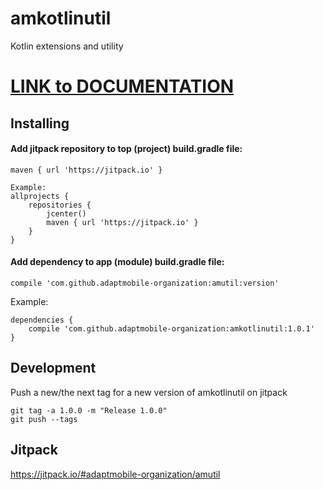 # amkotlinutil
Kotlin extensions and utility

# [LINK to DOCUMENTATION](https://amkotlinutil-docs.firebaseapp.com/)

## Installing

#### Add jitpack repository to top (project) build.gradle file:

    maven { url 'https://jitpack.io' }

    Example:
    allprojects {
        repositories {
            jcenter()
            maven { url 'https://jitpack.io' }
        }
    }

#### Add dependency to app (module) build.gradle file:

    compile 'com.github.adaptmobile-organization:amutil:version'

  Example:
    
    dependencies {
        compile 'com.github.adaptmobile-organization:amkotlinutil:1.0.1'
    }

## Development

  Push a new/the next tag for a new version of amkotlinutil on jitpack
  
  ```
  git tag -a 1.0.0 -m "Release 1.0.0"
  git push --tags
  ```

## Jitpack

  https://jitpack.io/#adaptmobile-organization/amutil
